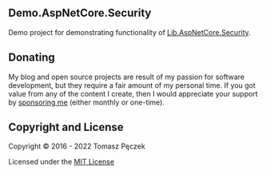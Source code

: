 ## Demo.AspNetCore.Security

Demo project for demonstrating functionality of [Lib.AspNetCore.Security](https://github.com/tpeczek/Lib.AspNetCore.Security).

## Donating

My blog and open source projects are result of my passion for software development, but they require a fair amount of my personal time. If you got value from any of the content I create, then I would appreciate your support by [sponsoring me](https://github.com/sponsors/tpeczek) (either monthly or one-time).

## Copyright and License

Copyright © 2016 - 2022 Tomasz Pęczek

Licensed under the [MIT License](https://github.com/tpeczek/Demo.AspNetCore.Security/blob/master/LICENSE.md)
